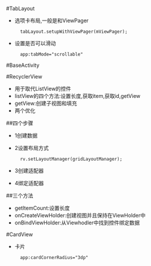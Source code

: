 #TabLayout
- 选项卡布局,一般是和ViewPager
 	
	 	tabLayout.setupWithViewPager(mViewPager);
- 设置是否可以滑动

    	app:tabMode="scrollable"

#BaseActivity

#RecyclerView
- 用于取代ListView的控件
- listView的四个方法:设置长度,获取item,获取id,getView
- getView:创建子视图和填充
- 两个优化

##四个步骤
- 1创建数据
- 2设置布局方式

     	rv.setLayoutManager(gridLayoutManager);
- 3创建适配器
- 4绑定适配器

##三个方法
- getItemCount:设置长度
- onCreateViewHolder:创建视图并且保持在ViewHolder中
- onBindViewHolder:从Viewhodler中找到控件绑定数据

#CardView
- 卡片

     	app:cardCornerRadius="3dp"
